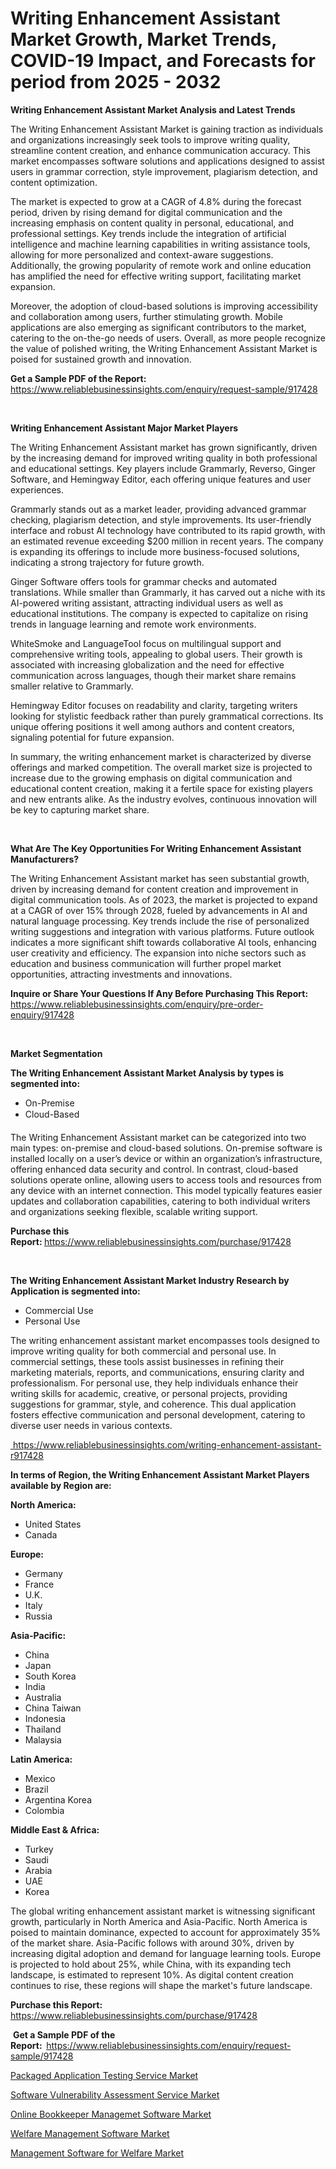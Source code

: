 <p><h1>Writing Enhancement Assistant Market Growth, Market Trends, COVID-19 Impact, and Forecasts for period from 2025 - 2032</h1></p><p><strong>Writing Enhancement Assistant Market Analysis and Latest Trends</strong></p>
<p><p>The Writing Enhancement Assistant Market is gaining traction as individuals and organizations increasingly seek tools to improve writing quality, streamline content creation, and enhance communication accuracy. This market encompasses software solutions and applications designed to assist users in grammar correction, style improvement, plagiarism detection, and content optimization.</p><p>The market is expected to grow at a CAGR of 4.8% during the forecast period, driven by rising demand for digital communication and the increasing emphasis on content quality in personal, educational, and professional settings. Key trends include the integration of artificial intelligence and machine learning capabilities in writing assistance tools, allowing for more personalized and context-aware suggestions. Additionally, the growing popularity of remote work and online education has amplified the need for effective writing support, facilitating market expansion.</p><p>Moreover, the adoption of cloud-based solutions is improving accessibility and collaboration among users, further stimulating growth. Mobile applications are also emerging as significant contributors to the market, catering to the on-the-go needs of users. Overall, as more people recognize the value of polished writing, the Writing Enhancement Assistant Market is poised for sustained growth and innovation.</p></p>
<p><strong>Get a Sample PDF of the Report:&nbsp;</strong> <a href="https://www.reliablebusinessinsights.com/enquiry/request-sample/917428?utm_campaign=75&utm_medium=2&utm_source=Github&utm_content=ia&utm_term=07032025&utm_id=writing-enhancement-assistant">https://www.reliablebusinessinsights.com/enquiry/request-sample/917428</a></p>
<p>&nbsp;</p>
<p><strong>Writing Enhancement Assistant Major Market Players</strong></p>
<p><p>The Writing Enhancement Assistant market has grown significantly, driven by the increasing demand for improved writing quality in both professional and educational settings. Key players include Grammarly, Reverso, Ginger Software, and Hemingway Editor, each offering unique features and user experiences.</p><p>Grammarly stands out as a market leader, providing advanced grammar checking, plagiarism detection, and style improvements. Its user-friendly interface and robust AI technology have contributed to its rapid growth, with an estimated revenue exceeding $200 million in recent years. The company is expanding its offerings to include more business-focused solutions, indicating a strong trajectory for future growth.</p><p>Ginger Software offers tools for grammar checks and automated translations. While smaller than Grammarly, it has carved out a niche with its AI-powered writing assistant, attracting individual users as well as educational institutions. The company is expected to capitalize on rising trends in language learning and remote work environments.</p><p>WhiteSmoke and LanguageTool focus on multilingual support and comprehensive writing tools, appealing to global users. Their growth is associated with increasing globalization and the need for effective communication across languages, though their market share remains smaller relative to Grammarly.</p><p>Hemingway Editor focuses on readability and clarity, targeting writers looking for stylistic feedback rather than purely grammatical corrections. Its unique offering positions it well among authors and content creators, signaling potential for future expansion.</p><p>In summary, the writing enhancement market is characterized by diverse offerings and marked competition. The overall market size is projected to increase due to the growing emphasis on digital communication and educational content creation, making it a fertile space for existing players and new entrants alike. As the industry evolves, continuous innovation will be key to capturing market share.</p></p>
<p>&nbsp;</p>
<p><strong>What Are The Key Opportunities For Writing Enhancement Assistant Manufacturers?</strong></p>
<p><p>The Writing Enhancement Assistant market has seen substantial growth, driven by increasing demand for content creation and improvement in digital communication tools. As of 2023, the market is projected to expand at a CAGR of over 15% through 2028, fueled by advancements in AI and natural language processing. Key trends include the rise of personalized writing suggestions and integration with various platforms. Future outlook indicates a more significant shift towards collaborative AI tools, enhancing user creativity and efficiency. The expansion into niche sectors such as education and business communication will further propel market opportunities, attracting investments and innovations.</p></p>
<p><strong>Inquire or Share Your Questions If Any Before Purchasing This Report:</strong> <a href="https://www.reliablebusinessinsights.com/enquiry/pre-order-enquiry/917428?utm_campaign=75&utm_medium=2&utm_source=Github&utm_content=ia&utm_term=07032025&utm_id=writing-enhancement-assistant">https://www.reliablebusinessinsights.com/enquiry/pre-order-enquiry/917428</a></p>
<p>&nbsp;</p>
<p><strong>Market Segmentation</strong></p>
<p><strong>The Writing Enhancement Assistant Market Analysis by types is segmented into:</strong></p>
<p><ul><li>On-Premise</li><li>Cloud-Based</li></ul></p>
<p><p>The Writing Enhancement Assistant market can be categorized into two main types: on-premise and cloud-based solutions. On-premise software is installed locally on a user’s device or within an organization’s infrastructure, offering enhanced data security and control. In contrast, cloud-based solutions operate online, allowing users to access tools and resources from any device with an internet connection. This model typically features easier updates and collaboration capabilities, catering to both individual writers and organizations seeking flexible, scalable writing support.</p></p>
<p><strong>Purchase this Report:&nbsp;</strong><a href="https://www.reliablebusinessinsights.com/purchase/917428?utm_campaign=75&utm_medium=2&utm_source=Github&utm_content=ia&utm_term=07032025&utm_id=writing-enhancement-assistant">https://www.reliablebusinessinsights.com/purchase/917428</a></p>
<p>&nbsp;</p>
<p><strong>The Writing Enhancement Assistant Market Industry Research by Application is segmented into:</strong></p>
<p><ul><li>Commercial Use</li><li>Personal Use</li></ul></p>
<p><p>The writing enhancement assistant market encompasses tools designed to improve writing quality for both commercial and personal use. In commercial settings, these tools assist businesses in refining their marketing materials, reports, and communications, ensuring clarity and professionalism. For personal use, they help individuals enhance their writing skills for academic, creative, or personal projects, providing suggestions for grammar, style, and coherence. This dual application fosters effective communication and personal development, catering to diverse user needs in various contexts.</p></p>
<p><a href="https://www.reliablebusinessinsights.com/writing-enhancement-assistant-r917428?utm_campaign=75&utm_medium=2&utm_source=Github&utm_content=ia&utm_term=07032025&utm_id=writing-enhancement-assistant">&nbsp;https://www.reliablebusinessinsights.com/writing-enhancement-assistant-r917428</a></p>
<p><strong>In terms of Region, the Writing Enhancement Assistant Market Players available by Region are:</strong></p>
<p>
    <p> <strong> North America: </strong>
        <ul>
            <li>United States</li>
            <li>Canada</li>
        </ul>
        </p> 
    <p> <strong> Europe: </strong>
        <ul>
            <li>Germany</li>
            <li>France</li>
            <li>U.K.</li>
            <li>Italy</li>
            <li>Russia</li>
        </ul>
        </p> 
    <p> <strong> Asia-Pacific: </strong>
        <ul>
            <li>China</li>
            <li>Japan</li>
            <li>South Korea</li>
            <li>India</li>
            <li>Australia</li>
            <li>China Taiwan</li>
            <li>Indonesia</li>
            <li>Thailand</li>
            <li>Malaysia</li>
        </ul>
        </p> 
    <p> <strong> Latin America: </strong>
        <ul>
            <li>Mexico</li>
            <li>Brazil</li>
            <li>Argentina Korea</li>
            <li>Colombia</li>
        </ul>
        </p> 
    <p> <strong> Middle East & Africa: </strong>
        <ul>
            <li>Turkey</li>
            <li>Saudi</li>
            <li>Arabia</li>
            <li>UAE</li>
            <li>Korea</li>
        </ul>
    </p>
    </p>
<p><p>The global writing enhancement assistant market is witnessing significant growth, particularly in North America and Asia-Pacific. North America is poised to maintain dominance, expected to account for approximately 35% of the market share. Asia-Pacific follows with around 30%, driven by increasing digital adoption and demand for language learning tools. Europe is projected to hold about 25%, while China, with its expanding tech landscape, is estimated to represent 10%. As digital content creation continues to rise, these regions will shape the market's future landscape.</p></p>
<p><strong>Purchase this Report: </strong><a href="https://www.reliablebusinessinsights.com/purchase/917428?utm_campaign=75&utm_medium=2&utm_source=Github&utm_content=ia&utm_term=07032025&utm_id=writing-enhancement-assistant">https://www.reliablebusinessinsights.com/purchase/917428</a></p>
<p>&nbsp;<strong>Get a Sample PDF of the Report:&nbsp;&nbsp;</strong><a href="https://www.reliablebusinessinsights.com/enquiry/request-sample/917428?utm_campaign=75&utm_medium=2&utm_source=Github&utm_content=ia&utm_term=07032025&utm_id=writing-enhancement-assistant">https://www.reliablebusinessinsights.com/enquiry/request-sample/917428</a></p>
<p><strong></strong></p>
<p><p><a href="https://github.com/jhoonatsev/Market-Research-Report-List-1/blob/main/packaged-application-testing-service-market.md?utm_campaign=75&utm_medium=2&utm_source=Github&utm_content=ia&utm_term=07032025&utm_id=writing-enhancement-assistant">Packaged Application Testing Service Market</a></p><p><a href="https://github.com/hamremunazm4/Market-Research-Report-List-1/blob/main/software-vulnerability-assessment-service-market.md?utm_campaign=75&utm_medium=2&utm_source=Github&utm_content=ia&utm_term=07032025&utm_id=writing-enhancement-assistant">Software Vulnerability Assessment Service Market</a></p><p><a href="https://github.com/trossdushi7u/Market-Research-Report-List-1/blob/main/online-bookkeeper-managemet-software-market.md?utm_campaign=75&utm_medium=2&utm_source=Github&utm_content=ia&utm_term=07032025&utm_id=writing-enhancement-assistant">Online Bookkeeper Managemet Software Market</a></p><p><a href="https://github.com/kirstejuvet/Market-Research-Report-List-1/blob/main/welfare-management-software-market.md?utm_campaign=75&utm_medium=2&utm_source=Github&utm_content=ia&utm_term=07032025&utm_id=writing-enhancement-assistant">Welfare Management Software Market</a></p><p><a href="https://github.com/godutetraeva/Market-Research-Report-List-1/blob/main/management-software-for-welfare-market.md?utm_campaign=75&utm_medium=2&utm_source=Github&utm_content=ia&utm_term=07032025&utm_id=writing-enhancement-assistant">Management Software for Welfare Market</a></p></p>